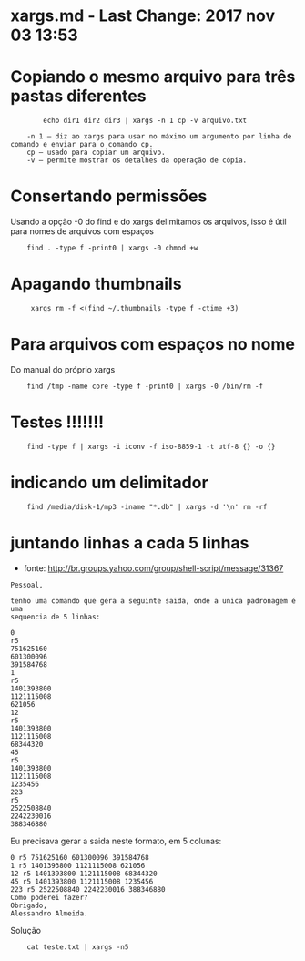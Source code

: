 # xargs.md - Last Change: 2017 nov 03 13:53

# Copiando o mesmo arquivo para três pastas diferentes

			echo dir1 dir2 dir3 | xargs -n 1 cp -v arquivo.txt

		-n 1 – diz ao xargs para usar no máximo um argumento por linha de comando e enviar para o comando cp.
		cp – usado para copiar um arquivo.
		-v – permite mostrar os detalhes da operação de cópia.

# Consertando permissões
Usando a opção -0 do find e do xargs delimitamos os arquivos, isso
é útil para nomes de arquivos com espaços

		find . -type f -print0 | xargs -0 chmod +w


# Apagando thumbnails

		 xargs rm -f <(find ~/.thumbnails -type f -ctime +3)


# Para arquivos com espaços no nome
Do manual do próprio xargs

		find /tmp -name core -type f -print0 | xargs -0 /bin/rm -f


# Testes !!!!!!!

		find -type f | xargs -i iconv -f iso-8859-1 -t utf-8 {} -o {}


# indicando um delimitador

		find /media/disk-1/mp3 -iname "*.db" | xargs -d '\n' rm -rf

# juntando linhas a cada 5 linhas
+ fonte: http://br.groups.yahoo.com/group/shell-script/message/31367

``` text
Pessoal,

tenho uma comando que gera a seguinte saida, onde a unica padronagem é uma
sequencia de 5 linhas:

0
r5
751625160
601300096
391584768
1
r5
1401393800
1121115008
621056
12
r5
1401393800
1121115008
68344320
45
r5
1401393800
1121115008
1235456
223
r5
2522508840
2242230016
388346880
```

Eu precisava gerar a saida neste formato, em 5 colunas:

``` text
0 r5 751625160 601300096 391584768
1 r5 1401393800 1121115008 621056
12 r5 1401393800 1121115008 68344320
45 r5 1401393800 1121115008 1235456
223 r5 2522508840 2242230016 388346880
Como poderei fazer?
Obrigado,
Alessandro Almeida.
```

Solução

		cat teste.txt | xargs -n5

